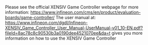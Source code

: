 Please see the official XENSIV Game Controller webpage for more information: https://www.infineon.com/cms/en/product/evaluation-boards/game-controller/
The user manual at: https://www.infineon.com/dgdl/Infineon-XENSIV_Game_Controller_User_Manual-UserManual-v01_10-EN.pdf?fileId=8ac78c8c90530b3a0190dee4521070ee&da=t gives you more information on how to use the XENSIV Game Controller
